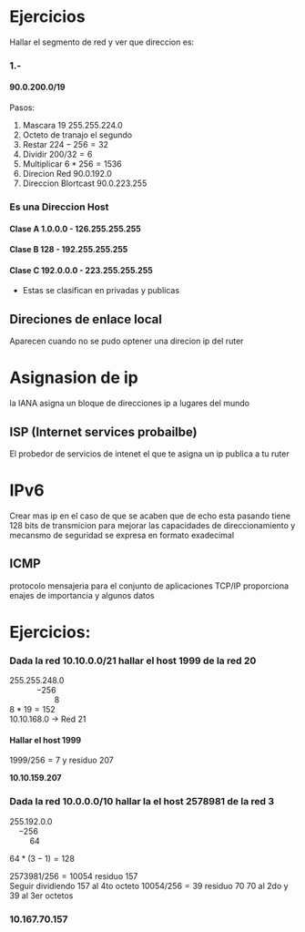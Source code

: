# Ejercicios
Hallar el segmento de red y ver que direccion es:
### 1.-
#### 90.0.200.0/19
Pasos:  
1. Mascara 19 255.255.224.0
2. Octeto de tranajo el segundo
3. Restar $224-256=32$
4. Dividir $200/32=6$
5. Multiplicar $6*256=1536$
6. Direcion Red 90.0.192.0
7. Direccion Blortcast 90.0.223.255

### Es una Direccion Host

#### Clase A 1.0.0.0 - 126.255.255.255
#### Clase B 128 - 192.255.255.255
#### Clase C 192.0.0.0 - 223.255.255.255

* Estas se clasifican en privadas y publicas

## Direciones de enlace local
Aparecen cuando no se pudo optener una direcion ip del ruter
 
# Asignasion de ip
la IANA asigna un bloque de direcciones ip a lugares del mundo

## ISP (Internet services probailbe)
El probedor de servicios de intenet el que te asigna un ip publica a tu ruter

# IPv6
Crear mas ip en el caso de que se acaben que de echo esta pasando 
tiene 128 bits de transmicion para mejorar las capacidades de direccionamiento y mecansmo de seguridad
se expresa en formato exadecimal

## ICMP 
protocolo mensajeria para el conjunto de aplicaciones TCP/IP proporciona enajes de importancia y algunos datos

# Ejercicios:

### Dada la red 10.10.0.0/21 hallar el host 1999 de la red 20

$255.255.248.0$  
&nbsp;&nbsp;&nbsp;&nbsp;&nbsp;&nbsp;&nbsp;&nbsp;&nbsp;&nbsp;&nbsp;&nbsp;$-256$  
&nbsp;&nbsp;&nbsp;&nbsp;&nbsp;&nbsp;&nbsp;&nbsp;&nbsp;&nbsp;&nbsp;&nbsp;&nbsp;&nbsp;&nbsp;&nbsp;&nbsp;&nbsp;&nbsp;&nbsp;$8$  
$8*19=152$  
$10.10.168.0$ -> Red 21
#### Hallar el host 1999

$1999/256 = 7$ y residuo 207

**$10.10.159.207$**

### Dada la red 10.0.0.0/10 hallar la el host 2578981 de la red 3

$255.192.0.0$  
&nbsp;&nbsp;&nbsp;&nbsp;$-256$  
&nbsp;&nbsp;&nbsp;&nbsp;&nbsp;&nbsp;&nbsp;&nbsp;&nbsp;$64$

$64*(3-1)=128$

$2573981/256=10054$ residuo $157$  
Seguir dividiendo 157 al 4to octeto
$10054/256=39$ residuo $70$
70 al 2do y 39 al 3er octetos

### $10.167.70.157$

